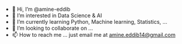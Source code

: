 - 👋 Hi, I’m @amine-eddib
- 👀 I’m interested in Data Science & AI
- 🌱 I’m currently learning Python, Machine learning, Statistics, ...
- 💞️ I’m looking to collaborate on ...
- 📫 How to reach me ... just email me at amine.eddib14@gmail.com

<!---
amine-eddib/amine-eddib is a ✨ special ✨ repository because its `README.md` (this file) appears on your GitHub profile.
You can click the Preview link to take a look at your changes.
--->
